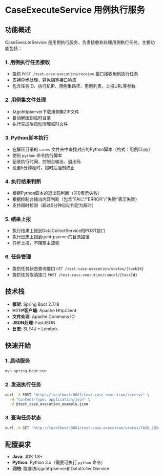 # CaseExecuteService 用例执行服务

## 功能概述

CaseExecuteService 是用例执行服务，负责接收和处理用例执行任务。主要功能包括：

### 1. 用例执行任务接收
- 提供 `POST /test-case-execution/receive` 接口接收用例执行任务
- 支持异步处理，避免阻塞接口响应
- 包含任务ID、执行机IP、用例集路径、用例列表、上报URL等参数

### 2. 用例集文件处理
- 从gohttpserver下载用例集ZIP文件
- 自动解压到临时目录
- 执行完成后自动清理临时文件

### 3. Python脚本执行
- 在解压目录的 `cases` 文件夹中查找对应的Python脚本（格式：用例ID.py）
- 使用 `python` 命令执行脚本
- 记录执行时间、控制台输出、退出码
- 设置5分钟超时，超时后强制终止

### 4. 执行结果判断
- 根据Python脚本的退出码判断（非0表示失败）
- 根据控制台输出内容判断（包含"FAIL"/"ERROR"/"失败"表示失败）
- 支持超时检测（超过5分钟自动判定为超时）

### 5. 结果上报
- 执行结果上报到DataCollectService的POST接口
- 执行日志上报到gohttpserver的目录路径
- 异步上报，不阻塞主流程

### 6. 任务管理
- 提供任务状态查询接口 `GET /test-case-execution/status/{taskId}`
- 提供任务取消接口 `POST /test-case-execution/cancel/{taskId}`

## 技术栈

- **框架**: Spring Boot 2.7.18
- **HTTP客户端**: Apache HttpClient
- **文件处理**: Apache Commons IO
- **JSON处理**: FastJSON
- **日志**: SLF4J + Lombok

## 快速开始

### 1. 启动服务
```bash
mvn spring-boot:run
```

### 2. 发送执行任务
```bash
curl -X POST "http://localhost:8081/test-case-execution/receive" \
  -H "Content-Type: application/json" \
  -d @test_case_execution_example.json
```

### 3. 查询任务状态
```bash
curl -X GET "http://localhost:8081/test-case-execution/status/TASK_20240101_001"
```

## 配置要求

- **Java**: JDK 1.8+
- **Python**: Python 3.x（需要可执行 `python` 命令）
- **网络**: 能够访问gohttpserver和DataCollectService
